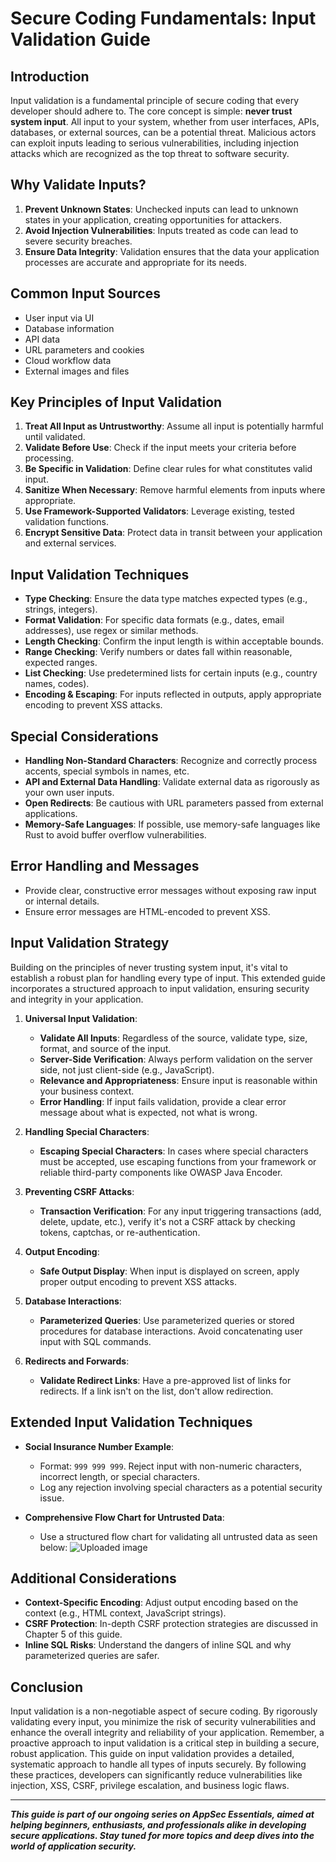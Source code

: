 # Secure Coding Fundamentals: Input Validation Guide

## **Introduction**

Input validation is a fundamental principle of secure coding that every developer should adhere to. The core concept is simple: **never trust system input**. All input to your system, whether from user interfaces, APIs, databases, or external sources, can be a potential threat. Malicious actors can exploit inputs leading to serious vulnerabilities, including injection attacks which are recognized as the top threat to software security.

## **Why Validate Inputs?**

 1. **Prevent Unknown States**: Unchecked inputs can lead to unknown states in your application, creating opportunities for attackers.
 2. **Avoid Injection Vulnerabilities**: Inputs treated as code can lead to severe security breaches.
 3. **Ensure Data Integrity**: Validation ensures that the data your application processes are accurate and appropriate for its needs.

## **Common Input Sources**

- User input via UI
- Database information
- API data
- URL parameters and cookies
- Cloud workflow data
- External images and files

## **Key Principles of Input Validation**

1. **Treat All Input as Untrustworthy**: Assume all input is potentially harmful until validated.
2. **Validate Before Use**: Check if the input meets your criteria before processing.
3. **Be Specific in Validation**: Define clear rules for what constitutes valid input.
4. **Sanitize When Necessary**: Remove harmful elements from inputs where appropriate.
5. **Use Framework-Supported Validators**: Leverage existing, tested validation functions.
6. **Encrypt Sensitive Data**: Protect data in transit between your application and external services.

## **Input Validation Techniques**

- **Type Checking**: Ensure the data type matches expected types (e.g., strings, integers).
- **Format Validation**: For specific data formats (e.g., dates, email addresses), use regex or similar methods.
- **Length Checking**: Confirm the input length is within acceptable bounds.
- **Range Checking**: Verify numbers or dates fall within reasonable, expected ranges.
- **List Checking**: Use predetermined lists for certain inputs (e.g., country names, codes).
- **Encoding & Escaping**: For inputs reflected in outputs, apply appropriate encoding to prevent XSS attacks.

## **Special Considerations**

- **Handling Non-Standard Characters**: Recognize and correctly process accents, special symbols in names, etc.
- **API and External Data Handling**: Validate external data as rigorously as your own user inputs.
- **Open Redirects**: Be cautious with URL parameters passed from external applications.
- **Memory-Safe Languages**: If possible, use memory-safe languages like Rust to avoid buffer overflow vulnerabilities.

## **Error Handling and Messages**

- Provide clear, constructive error messages without exposing raw input or internal details.
- Ensure error messages are HTML-encoded to prevent XSS.

## **Input Validation Strategy**

Building on the principles of never trusting system input, it's vital to establish a robust plan for handling every type of input. This extended guide incorporates a structured approach to input validation, ensuring security and integrity in your application.

1. **Universal Input Validation**:
    - **Validate All Inputs**: Regardless of the source, validate type, size, format, and source of the input.
    - **Server-Side Verification**: Always perform validation on the server side, not just client-side (e.g., JavaScript).
    - **Relevance and Appropriateness**: Ensure input is reasonable within your business context.
    - **Error Handling**: If input fails validation, provide a clear error message about what is expected, not what is wrong.
2. **Handling Special Characters**:
    - **Escaping Special Characters**: In cases where special characters must be accepted, use escaping functions from your framework or reliable third-party components like OWASP Java Encoder.
  
3. **Preventing CSRF Attacks**:
    - **Transaction Verification**: For any input triggering transactions (add, delete, update, etc.), verify it's not a CSRF attack by checking tokens, captchas, or re-authentication.
4. **Output Encoding**:
    - **Safe Output Display**: When input is displayed on screen, apply proper output encoding to prevent XSS attacks.
5. **Database Interactions**:
    - **Parameterized Queries**: Use parameterized queries or stored procedures for database interactions. Avoid concatenating user input with SQL commands.
6. **Redirects and Forwards**:
    - **Validate Redirect Links**: Have a pre-approved list of links for redirects. If a link isn't on the list, don't allow redirection.

## **Extended Input Validation Techniques**

- **Social Insurance Number Example**:
  - Format: `999 999 999`. Reject input with non-numeric characters, incorrect length, or special characters.
  - Log any rejection involving special characters as a potential security issue.

- **Comprehensive Flow Chart for Untrusted Data**:
  - Use a structured flow chart for validating all untrusted data as seen below:
    ![Uploaded image](https://files.oaiusercontent.com/file-2mUjmiG8qgvMY0zvTWXEYeb0?se=2024-01-15T12%3A50%3A09Z&sp=r&sv=2021-08-06&sr=b&rscc=max-age%3D299%2C%20immutable&rscd=attachment%3B%20filename%3Dimage.png&sig=/dHldfccwxutokYrFFNjEFitjsc1bUXZ16xX4mkx1rQ%3D)

## **Additional Considerations**

- **Context-Specific Encoding**: Adjust output encoding based on the context (e.g., HTML context, JavaScript strings).
- **CSRF Protection**: In-depth CSRF protection strategies are discussed in Chapter 5 of this guide.
- **Inline SQL Risks**: Understand the dangers of inline SQL and why parameterized queries are safer.

## Conclusion

Input validation is a non-negotiable aspect of secure coding. By rigorously validating every input, you minimize the risk of security vulnerabilities and enhance the overall integrity and reliability of your application. Remember, a proactive approach to input validation is a critical step in building a secure, robust application. This guide on input validation provides a detailed, systematic approach to handle all types of inputs securely. By following these practices, developers can significantly reduce vulnerabilities like injection, XSS, CSRF, privilege escalation, and business logic flaws.

----------

***This guide is part of our ongoing series on AppSec Essentials, aimed at helping beginners, enthusiasts, and professionals alike in developing secure applications. Stay tuned for more topics and deep dives into the world of application security.***
